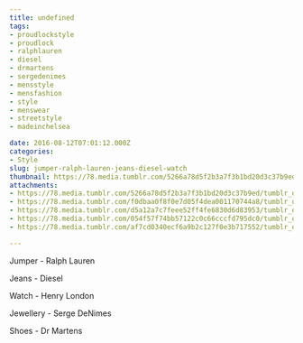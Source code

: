 ```yaml
---
title: undefined
tags:
- proudlockstyle
- proudlock
- ralphlauren
- diesel
- drmartens
- sergedenimes
- mensstyle
- mensfashion
- style
- menswear
- streetstyle
- madeinchelsea

date: 2016-08-12T07:01:12.000Z
categories:
- Style
slug: jumper-ralph-lauren-jeans-diesel-watch
thumbnail: https://78.media.tumblr.com/5266a78d5f2b3a7f3b1bd20d3c37b9ed/tumblr_obqtf2vQ331rhrm24o2_1280.jpg
attachments:
- https://78.media.tumblr.com/5266a78d5f2b3a7f3b1bd20d3c37b9ed/tumblr_obqtf2vQ331rhrm24o2_1280.jpg
- https://78.media.tumblr.com/f0dbaa0f8f0e7d05f4dea001170744a8/tumblr_obqtf2vQ331rhrm24o1_1280.jpg
- https://78.media.tumblr.com/d5a12a7c7feee52ff4fe6830d6d83953/tumblr_obqtf2vQ331rhrm24o3_1280.jpg
- https://78.media.tumblr.com/054f57f74bb57122c0c66cccfd795dc0/tumblr_obqtf2vQ331rhrm24o4_1280.jpg
- https://78.media.tumblr.com/af7cd0340ecf6a9b2c127f0e3b717552/tumblr_obqtf2vQ331rhrm24o5_1280.jpg

---
```


Jumper - Ralph Lauren 

  Jeans - Diesel 

  Watch - Henry London 

  Jewellery - Serge DeNimes 

  Shoes - Dr Martens
